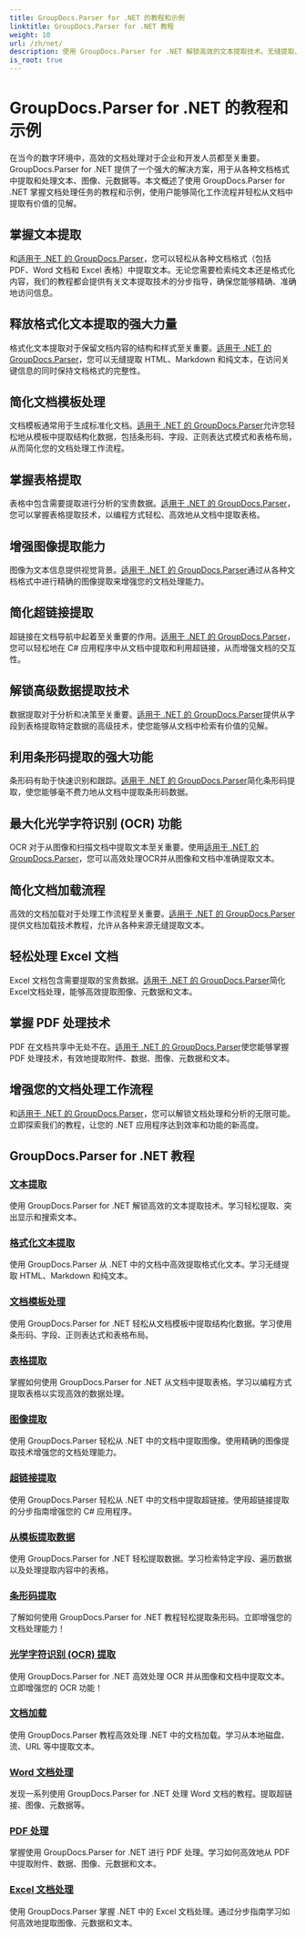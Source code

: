 ```yaml
---
title: GroupDocs.Parser for .NET 的教程和示例
linktitle: GroupDocs.Parser for .NET 教程
weight: 10
url: /zh/net/
description: 使用 GroupDocs.Parser for .NET 解锁高效的文本提取技术。无缝提取、突出显示和搜索文本以增强文档处理能力。
is_root: true
---
```


# GroupDocs.Parser for .NET 的教程和示例

在当今的数字环境中，高效的文档处理对于企业和开发人员都至关重要。GroupDocs.Parser for .NET 提供了一个强大的解决方案，用于从各种文档格式中提取和处理文本、图像、元数据等。本文概述了使用 GroupDocs.Parser for .NET 掌握文档处理任务的教程和示例，使用户能够简化工作流程并轻松从文档中提取有价值的见解。

## 掌握文本提取
和[适用于 .NET 的 GroupDocs.Parser](./text-extraction/)，您可以轻松从各种文档格式（包括 PDF、Word 文档和 Excel 表格）中提取文本。无论您需要检索纯文本还是格式化内容，我们的教程都会提供有关文本提取技术的分步指导，确保您能够精确、准确地访问信息。

## 释放格式化文本提取的强大力量
格式化文本提取对于保留文档内容的结构和样式至关重要。[适用于 .NET 的 GroupDocs.Parser](./formatted-text-extraction/)，您可以无缝提取 HTML、Markdown 和纯文本，在访问关键信息的同时保持文档格式的完整性。

## 简化文档模板处理
文档模板通常用于生成标准化文档。[适用于 .NET 的 GroupDocs.Parser](./document-template-processing/)允许您轻松地从模板中提取结构化数据，包括条形码、字段、正则表达式模式和表格布局，从而简化您的文档处理工作流程。

## 掌握表格提取
表格中包含需要提取进行分析的宝贵数据。[适用于 .NET 的 GroupDocs.Parser](./table-extraction/)，您可以掌握表格提取技术，以编程方式轻松、高效地从文档中提取表格。

## 增强图像提取能力
图像为文本信息提供视觉背景。[适用于 .NET 的 GroupDocs.Parser](./image-extraction/)通过从各种文档格式中进行精确的图像提取来增强您的文档处理能力。

## 简化超链接提取
超链接在文档导航中起着至关重要的作用。[适用于 .NET 的 GroupDocs.Parser](./hyperlink-extraction/)，您可以轻松地在 C# 应用程序中从文档中提取和利用超链接，从而增强文档的交互性。

## 解锁高级数据提取技术
数据提取对于分析和决策至关重要。[适用于 .NET 的 GroupDocs.Parser](./data-extraction-from-templates/)提供从字段到表格提取特定数据的高级技术，使您能够从文档中检索有价值的见解。

## 利用条形码提取的强大功能
条形码有助于快速识别和跟踪。[适用于 .NET 的 GroupDocs.Parser](./barcode-extraction/)简化条形码提取，使您能够毫不费力地从文档中提取条形码数据。

## 最大化光学字符识别 (OCR) 功能
OCR 对于从图像和扫描文档中提取文本至关重要。使用[适用于 .NET 的 GroupDocs.Parser](./ocr-extraction/)，您可以高效处理OCR并从图像和文档中准确提取文本。

## 简化文档加载流程
高效的文档加载对于处理工作流程至关重要。[适用于 .NET 的 GroupDocs.Parser](./document-loading/)提供文档加载技术教程，允许从各种来源无缝提取文本。

## 轻松处理 Excel 文档
Excel 文档包含需要提取的宝贵数据。[适用于 .NET 的 GroupDocs.Parser](./excel-document-processing/)简化Excel文档处理，能够高效提取图像、元数据和文本。

## 掌握 PDF 处理技术
PDF 在文档共享中无处不在。[适用于 .NET 的 GroupDocs.Parser](./pdf-processing/)使您能够掌握 PDF 处理技术，有效地提取附件、数据、图像、元数据和文本。

## 增强您的文档处理工作流程
和[适用于 .NET 的 GroupDocs.Parser](./word-document-processing/)，您可以解锁文档处理和分析的无限可能。立即探索我们的教程，让您的 .NET 应用程序达到效率和功能的新高度。

## GroupDocs.Parser for .NET 教程
### [文本提取](./text-extraction/)
使用 GroupDocs.Parser for .NET 解锁高效的文本提取技术。学习轻松提取、突出显示和搜索文本。
### [格式化文本提取](./formatted-text-extraction/)
使用 GroupDocs.Parser 从 .NET 中的文档中高效提取格式化文本。学习无缝提取 HTML、Markdown 和纯文本。
### [文档模板处理](./document-template-processing/)
使用 GroupDocs.Parser for .NET 轻松从文档模板中提取结构化数据。学习使用条形码、字段、正则表达式和表格布局。
### [表格提取](./table-extraction/)
掌握如何使用 GroupDocs.Parser for .NET 从文档中提取表格。学习以编程方式提取表格以实现高效的数据处理。
### [图像提取](./image-extraction/)
使用 GroupDocs.Parser 轻松从 .NET 中的文档中提取图像。使用精确的图像提取技术增强您的文档处理能力。
### [超链接提取](./hyperlink-extraction/)
使用 GroupDocs.Parser 轻松从 .NET 中的文档中提取超链接。使用超链接提取的分步指南增强您的 C# 应用程序。
### [从模板提取数据](./data-extraction-from-templates/)
使用 GroupDocs.Parser for .NET 轻松提取数据。学习检索特定字段、遍历数据以及处理提取内容中的表格。
### [条形码提取](./barcode-extraction/)
了解如何使用 GroupDocs.Parser for .NET 教程轻松提取条形码。立即增强您的文档处理能力！
### [光学字符识别 (OCR) 提取](./ocr-extraction/)
使用 GroupDocs.Parser for .NET 高效处理 OCR 并从图像和文档中提取文本。立即增强您的 OCR 功能！
### [文档加载](./document-loading/)
使用 GroupDocs.Parser 教程高效处理 .NET 中的文档加载。学习从本地磁盘、流、URL 等中提取文本。
### [Word 文档处理](./word-document-processing/)
发现一系列使用 GroupDocs.Parser for .NET 处理 Word 文档的教程。提取超链接、图像、元数据等。
### [PDF 处理](./pdf-processing/)
掌握使用 GroupDocs.Parser for .NET 进行 PDF 处理。学习如何高效地从 PDF 中提取附件、数据、图像、元数据和文本。
### [Excel 文档处理](./excel-document-processing/)
使用 GroupDocs.Parser 掌握 .NET 中的 Excel 文档处理。通过分步指南学习如何高效地提取图像、元数据和文本。